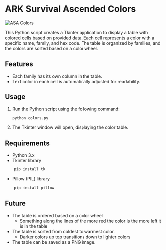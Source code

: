 # ARK Survival Ascended Colors

![ASA Colors](https://cdn.discordapp.com/attachments/1071315724208984144/1182279248145297418/asa-color-table.png)

This Python script creates a Tkinter application to display a table with colored cells based on provided data. Each cell represents a color with a specific name, family, and hex code. The table is organized by families, and the colors are sorted based on a color wheel.

## Features

- Each family has its own column in the table.
- Text color in each cell is automatically adjusted for readability.

## Usage

1. Run the Python script using the following command:

    ```bash
    python colors.py
    ```

2. The Tkinter window will open, displaying the color table.


## Requirements

- Python 3.x
- Tkinter library
```bash
    pip install tk
```
- Pillow (PIL) library
```bash
    pip install pillow
```

## Future
- The table is ordered based on a color wheel
  - Something along the lines of the more red the color is the more left it is in the table
- The table is sorted from coldest to warmest color.
  - Darker colors up top transitions down to lighter colors
- The table can be saved as a PNG image.
